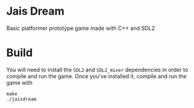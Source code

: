 # Jais Dream
Basic platformer prototype game made with C++ and SDL2

# Build
You will need to install the `SDL2` and `SDL2_mixer` dependencies in order to compile and run the game. Once you've installed it, compile and run the game with
```
make
./jaisdream
```
